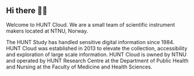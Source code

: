 ## Hi there 🧙‍♂️

Welcome to HUNT Cloud. We are a small team of scientific instrument makers located at NTNU, Norway.

The HUNT Study has handled sensitive digital information since 1984. HUNT Cloud was established in 2013 to elevate the collection, accessibility and exploration of large scale information. HUNT Cloud is owned by NTNU and operated by HUNT Research Centre at the Department of Public Health and Nursing at the Faculty of Medicine and Health Sciences.

<!--

**Here are some ideas to get you started:**

🙋‍♀️ A short introduction - what is your organization all about?
🌈 Contribution guidelines - how can the community get involved?
👩‍💻 Useful resources - where can the community find your docs? Is there anything else the community should know?
🍿 Fun facts - what does your team eat for breakfast?
🧙 Remember, you can do mighty things with the power of [Markdown](https://docs.github.com/github/writing-on-github/getting-started-with-writing-and-formatting-on-github/basic-writing-and-formatting-syntax)
-->
